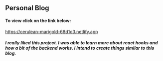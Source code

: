 ## Personal Blog 

#### To view click on the link below: 

https://cerulean-marigold-68d1d3.netlify.app 


##### I really liked this project. I was able to learn more about react hooks and how a bit of the backend works. I intend to create things similar to this blog.


